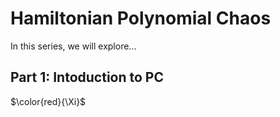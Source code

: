 # Hamiltonian Polynomial Chaos
In this series, we will explore...

## Part 1: Intoduction to PC
$\color{red}{\Xi}$
